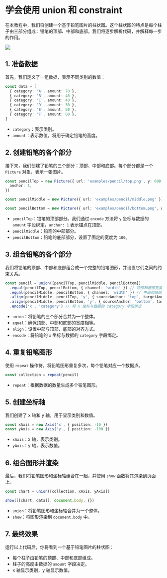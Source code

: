 # 学会使用 union 和 constraint

在本教程中，我们将创建一个基于铅笔图片的柱状图。这个柱状图的特点是每个柱子由三部分组成：铅笔的顶部、中部和底部。我们将逐步解析代码，并解释每一步的作用。

![](@/examples/images/pencil.svg)

## 1. 准备数据

首先，我们定义了一组数据，表示不同类别的数值：

```typescript
const data = [
  { category: 'A', amount: 70 },
  { category: 'B', amount: 40 },
  { category: 'C', amount: 40 },
  { category: 'D', amount: 30 },
  { category: 'E', amount: 50 },
  { category: 'F', amount: 60 },
]
```

- `category`：表示类别。
- `amount`：表示数值，将用于确定铅笔的高度。

## 2. 创建铅笔的各个部分

接下来，我们创建了铅笔的三个部分：顶部、中部和底部。每个部分都是一个 `Picture` 对象，表示一张图片。

```typescript
const pencilTop = new Picture({ url: 'examples/pencil/top.png', y: 600 }).encode('y', 'amount', {
  anchor: 1,
})

const pencilMiddle = new Picture({ url: 'examples/pencil/middle.png' })

const pencilBottom = new Picture({ url: 'examples/pencil/bottom.png', width: 100 })
```

- `pencilTop`：铅笔的顶部部分。我们通过 `encode` 方法将 `y` 坐标与数据的 `amount` 字段绑定，`anchor: 1` 表示锚点在顶部。
- `pencilMiddle`：铅笔的中部部分。
- `pencilBottom`：铅笔的底部部分，设置了固定的宽度为 `100`。

## 3. 组合铅笔的各个部分

我们将铅笔的顶部、中部和底部组合成一个完整的铅笔图形，并设置它们之间的约束关系。

```typescript
const pencil = union([pencilTop, pencilMiddle, pencilBottom])
  .equal(pencilTop, pencilBottom, { channel: 'width' }) // 顶部和底部宽度相等
  .equal(pencilMiddle, pencilBottom, { channel: 'width' }) // 中部和底部宽度相等
  .align(pencilMiddle, pencilTop, 'y', { sourceAnchor: 'top', targetAnchor: 'bottom' }) // 中部顶部与顶部底部对齐
  .align(pencilMiddle, pencilBottom, 'y', { sourceAnchor: 'bottom', targetAnchor: 'top' }) // 中部底部与底部顶部对齐
  .encode('x', 'category') // 将 x 坐标与数据的 category 字段绑定
```

- `union`：将铅笔的三个部分合并为一个整体。
- `equal`：确保顶部、中部和底部的宽度相等。
- `align`：设置中部与顶部、底部的对齐方式。
- `encode`：将铅笔的 `x` 坐标与数据的 `category` 字段绑定。

## 4. 重复铅笔图形

使用 `repeat` 操作符，将铅笔图形重复多次，每个铅笔对应一个数据点。

```typescript
const collection = repeat(pencil)
```

- `repeat`：根据数据的数量生成多个铅笔图形。

## 5. 创建坐标轴

我们创建了 x 轴和 y 轴，用于显示类别和数值。

```typescript
const xAxis = new Axis('x', { position: -10 })
const yAxis = new Axis('y', { position: -100 })
```

- `xAxis`：x 轴，表示类别。
- `yAxis`：y 轴，表示数值。

## 6. 组合图形并渲染

最后，我们将铅笔图形和坐标轴组合在一起，并使用 `show` 函数将其渲染到页面上。

```typescript
const chart = union([collection, xAxis, yAxis])

show([[chart, data]], document.body, {})
```

- `union`：将铅笔图形和坐标轴合并为一个整体。
- `show`：将图形渲染到 `document.body` 中。

## 7. 最终效果

运行以上代码后，你将看到一个基于铅笔图片的柱状图：

- 每个柱子由铅笔的顶部、中部和底部组成。
- 柱子的高度由数据的 `amount` 字段决定。
- x 轴显示类别，y 轴显示数值。
